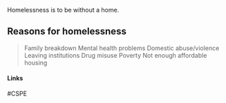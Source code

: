Homelessness is to be without a home.

## Reasons for homelessness

> Family breakdown
> Mental health problems
> Domestic abuse/violence
> Leaving institutions
> Drug misuse
> Poverty
> Not enough affordable housing

#### Links
#CSPE 